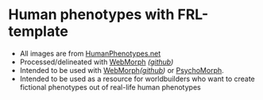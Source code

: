 # Human phenotypes with FRL-template

* All images are from [HumanPhenotypes.net](http://humanphenotypes.net/index-2.html)
* Processed/delineated with [WebMorph](https://webmorph.org) _(_[_github_](https://github.com/debruine/webmorph)_)_
* Intended to be used with [WebMorph](https://webmorph.org)_(_[_github_](https://github.com/debruine/webmorph)_)_ or [PsychoMorph](http://users.aber.ac.uk/bpt/jpsychomorph/).
* Intended to be used as a resource for worldbuilders who want to create fictional phenotypes out of real-life human phenotypes
